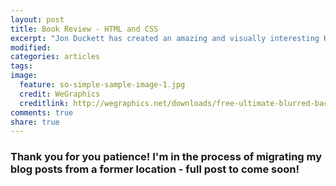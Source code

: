 ```yaml
---
layout: post
title: Book Review - HTML and CSS
excerpt: "Jon Duckett has created an amazing and visually interesting HTML and CSS book. Highly recommended!"
modified:
categories: articles
tags:
image:
  feature: so-simple-sample-image-1.jpg
  credit: WeGraphics
  creditlink: http://wegraphics.net/downloads/free-ultimate-blurred-background-pack/
comments: true
share: true
---
```


### Thank you for you patience! I'm in the process of migrating my blog posts from a former location - full post to come soon!


<!-- This is a fantastic book: the design is great, it's readable to the novice, and it helps me layer my understanding of how a modern website is put together. I will add more details as time permits, but in short highly recommended! -->
